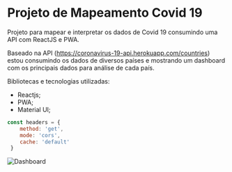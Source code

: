 # Projeto de Mapeamento Covid 19

Projeto para mapear e interpretar os dados de Covid 19 consumindo uma API com ReactJS e PWA.

Baseado na API (https://coronavirus-19-api.herokuapp.com/countries) estou consumindo os dados de diversos países e mostrando um dashboard com os principais dados para análise de cada país.

Bibliotecas e tecnologias utilizadas:


-  Reactjs;
-  PWA;
-  Material UI;



```JavaScript
const headers = {
    method: 'get',
    mode: 'cors',
    cache: 'default'
 }
 ```

![Dashboard](https://i.imgur.com/UFaF1Btr.png "Dashboard")

